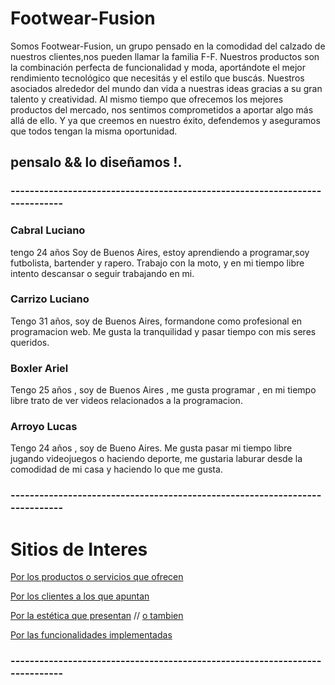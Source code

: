 # Footwear-Fusion

Somos Footwear-Fusion, un grupo pensado en la comodidad del calzado de nuestros clientes,nos pueden llamar la familia F-F. Nuestros productos son la combinación perfecta de funcionalidad y moda, aportándote el mejor rendimiento tecnológico que necesitás y el estilo que buscás. Nuestros asociados alrededor del mundo dan vida a nuestras ideas gracias a su gran talento y creatividad. Al mismo tiempo que ofrecemos los mejores productos del mercado, nos sentimos comprometidos a aportar algo más allá de ello. Y ya que creemos en nuestro éxito, defendemos y aseguramos que todos tengan la misma oportunidad.
##       **pensalo && lo diseñamos !.** 
### ----------------------------------------------------------------------------

### Cabral Luciano
tengo 24 años Soy de Buenos Aires, estoy aprendiendo a programar,soy futbolista, bartender y rapero. Trabajo con la moto, y en mi tiempo libre intento descansar o seguir trabajando en mi.
### Carrizo Luciano
Tengo 31 años, soy de Buenos Aires, formandone como profesional en programacion web. Me gusta la tranquilidad y pasar tiempo con mis seres queridos.
### Boxler Ariel 
Tengo 25 años , soy de Buenos Aires , me gusta programar , en mi tiempo libre trato de ver videos relacionados a la programacion.
### Arroyo Lucas
Tengo 24 años , soy de Bueno Aires. Me gusta pasar mi tiempo libre jugando videojuegos o haciendo deporte, me gustaria laburar desde la comodidad de mi casa y haciendo lo que me gusta.

### ----------------------------------------------------------------------------


# Sitios de Interes

[Por los productos o servicios que ofrecen](https://www.cajondelasmuchascosas.com/)

[Por los clientes a los que apuntan](https://www.nike.com.ar/)

[Por la estética que presentan](https://www.newbalance.com.ar/) // [o tambien](https://pimpumpills.com/)

[Por las funcionalidades implementadas](https://www.mercadolibre.com.ar/)
### ----------------------------------------------------------------------------

<!-- # Trello


[C21 Grupo 5 - FootwearFusion](https://trello.com/b/Is7Nvcr4/c21-grupo-5-footwearfusion) -->